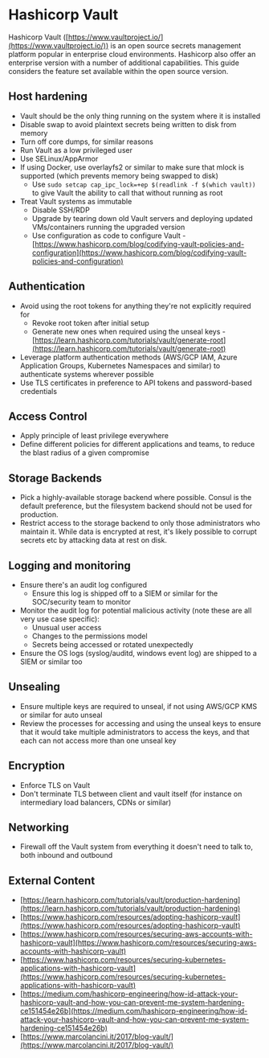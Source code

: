 # Hashicorp Vault

Hashicorp Vault ([https://www.vaultproject.io/](https://www.vaultproject.io/)) is an open source secrets management platform popular in enterprise cloud environments. Hashicorp also offer an enterprise version with a number of additional capabilities. This guide considers the feature set available within the open source version.

## Host hardening

* Vault should be the only thing running on the system where it is installed
* Disable swap to avoid plaintext secrets being written to disk from memory
* Turn off core dumps, for similar reasons
* Run Vault as a low privileged user
* Use SELinux/AppArmor
* If using Docker, use overlayfs2 or similar to make sure that mlock is supported (which prevents memory being swapped to disk)
  * Use `sudo setcap cap_ipc_lock=+ep $(readlink -f $(which vault))` to give Vault the ability to call that without running as root
* Treat Vault systems as immutable
  * Disable SSH/RDP
  * Upgrade by tearing down old Vault servers and deploying updated VMs/containers running the upgraded version
  * Use configuration as code to configure Vault - [https://www.hashicorp.com/blog/codifying-vault-policies-and-configuration](https://www.hashicorp.com/blog/codifying-vault-policies-and-configuration)

## Authentication

* Avoid using the root tokens for anything they're not explicitly required for
  * Revoke root token after initial setup
  * Generate new ones when required using the unseal keys - [https://learn.hashicorp.com/tutorials/vault/generate-root](https://learn.hashicorp.com/tutorials/vault/generate-root)
* Leverage platform authentication methods (AWS/GCP IAM, Azure Application Groups, Kubernetes Namespaces and similar) to authenticate systems wherever possible
* Use TLS certificates in preference to API tokens and password-based credentials

## Access Control

* Apply principle of least privilege everywhere
* Define different policies for different applications and teams, to reduce the blast radius of a given compromise

## Storage Backends

* Pick a highly-available storage backend where possible. Consul is the default preference, but the filesystem backend should not be used for production.
* Restrict access to the storage backend to only those administrators who maintain it. While data is encrypted at rest, it's likely possible to corrupt secrets etc by attacking data at rest on disk.

## Logging and monitoring

* Ensure there's an audit log configured
  * Ensure this log is shipped off to a SIEM or similar for the SOC/security team to monitor
* Monitor the audit log for potential malicious activity (note these are all very use case specific):
  * Unusual user access
  * Changes to the permissions model
  * Secrets being accessed or rotated unexpectedly
* Ensure the OS logs (syslog/auditd, windows event log) are shipped to a SIEM or similar too

## Unsealing

* Ensure multiple keys are required to unseal, if not using AWS/GCP KMS or similar for auto unseal
* Review the processes for accessing and using the unseal keys to ensure that it would take multiple administrators to access the keys, and that each can not access more than one unseal key

## Encryption

* Enforce TLS on Vault
* Don't terminate TLS between client and vault itself (for instance on intermediary load balancers, CDNs or similar)

## Networking

* Firewall off the Vault system from everything it doesn't need to talk to, both inbound and outbound

## External Content

* [https://learn.hashicorp.com/tutorials/vault/production-hardening](https://learn.hashicorp.com/tutorials/vault/production-hardening)
* [https://www.hashicorp.com/resources/adopting-hashicorp-vault](https://www.hashicorp.com/resources/adopting-hashicorp-vault)
* [https://www.hashicorp.com/resources/securing-aws-accounts-with-hashicorp-vault](https://www.hashicorp.com/resources/securing-aws-accounts-with-hashicorp-vault)
* [https://www.hashicorp.com/resources/securing-kubernetes-applications-with-hashicorp-vault](https://www.hashicorp.com/resources/securing-kubernetes-applications-with-hashicorp-vault)
* [https://medium.com/hashicorp-engineering/how-id-attack-your-hashicorp-vault-and-how-you-can-prevent-me-system-hardening-ce151454e26b](https://medium.com/hashicorp-engineering/how-id-attack-your-hashicorp-vault-and-how-you-can-prevent-me-system-hardening-ce151454e26b)
* [https://www.marcolancini.it/2017/blog-vault/](https://www.marcolancini.it/2017/blog-vault/)
